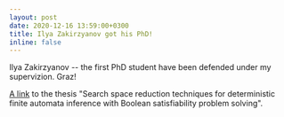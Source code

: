 ```yaml
---
layout: post
date: 2020-12-16 13:59:00+0300
title: Ilya Zakirzyanov got his PhD!
inline: false
---
```


Ilya Zakirzyanov -- the first PhD student have been defended under my supervizion. Graz! 

[A link](http://fppo.ifmo.ru/dissertation/?number=229484) to the thesis 
"Search space reduction techniques for deterministic finite automata inference with Boolean satisfiability problem solving".
